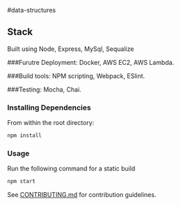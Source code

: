 #data-structures

## Stack
Built using Node, Express, MySql, Sequalize

###Furutre Deployment: 
Docker, AWS EC2, AWS Lambda.

###Build tools: 
NPM scripting, Webpack, ESlint.

###Testing: 
Mocha, Chai.


### Installing Dependencies

From within the root directory:
```sh
npm install
```


### Usage

Run the following command for a static build
```sh
npm start
```

See [CONTRIBUTING.md](CONTRIBUTING.md) for contribution guidelines.

